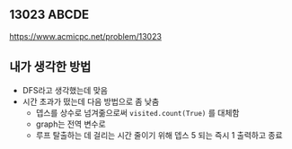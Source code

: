 ## 13023 ABCDE

<https://www.acmicpc.net/problem/13023>

## 내가 생각한 방법

<!-- ![이미지](./img.png) -->

- DFS라고 생각했는데 맞음
- 시간 초과가 떴는데 다음 방법으로 좀 낮춤
  - 뎁스를 상수로 넘겨줆으로써 `visited.count(True)` 를 대체함
  - graph는 전역 변수로
  - 루프 탈출하는 데 걸리는 시간 줄이기 위해 뎁스 5 되는 즉시 1 출력하고 종료
